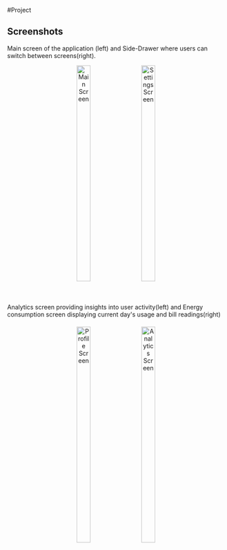 #Project
## Screenshots

Main screen of the application (left) and Side-Drawer where users can switch between screens(right).
<p align="center">
  <img src="https://github.com/user-attachments/assets/601c0050-9003-4b15-8f9d-ed3c9739878e" alt="Main Screen" width="25%" height="500px" style="margin-right: 20px;">
  <img src="https://github.com/user-attachments/assets/469876e3-e9f5-462e-9304-8fc735491816" alt="Settings Screen" width="25%" height="500px">
</p>

<br>
<br>
Analytics screen providing insights into user activity(left) and Energy consumption screen displaying current day's usage and bill readings(right)
<p align="center" style="margin-top: 20px;">
  <img src="https://github.com/user-attachments/assets/8209ca40-8de9-4e81-9abf-488f05603c48" alt="Profile Screen" width="25%" height="500px" style="margin-right: 20px;">
  <img src="https://github.com/user-attachments/assets/88c55ed5-e4da-4a92-b50d-112bb2f152dc" alt="Analytics Screen" width="25%" height="500px">
</p>

